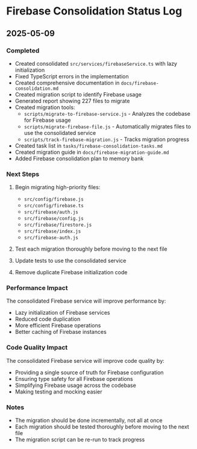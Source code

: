 # Firebase Consolidation Status Log

## 2025-05-09

### Completed

- Created consolidated `src/services/firebaseService.ts` with lazy initialization
- Fixed TypeScript errors in the implementation
- Created comprehensive documentation in `docs/firebase-consolidation.md`
- Created migration script to identify Firebase usage
- Generated report showing 227 files to migrate
- Created migration tools:
  - `scripts/migrate-to-firebase-service.js` - Analyzes the codebase for Firebase usage
  - `scripts/migrate-firebase-file.js` - Automatically migrates files to use the consolidated service
  - `scripts/track-firebase-migration.js` - Tracks migration progress
- Created task list in `tasks/firebase-consolidation-tasks.md`
- Created migration guide in `docs/firebase-migration-guide.md`
- Added Firebase consolidation plan to memory bank

### Next Steps

1. Begin migrating high-priority files:
   - `src/config/firebase.js`
   - `src/config/firebase.ts`
   - `src/firebase/auth.js`
   - `src/firebase/config.js`
   - `src/firebase/firestore.js`
   - `src/firebase/index.js`
   - `src/firebase-auth.js`

2. Test each migration thoroughly before moving to the next file

3. Update tests to use the consolidated service

4. Remove duplicate Firebase initialization code

### Performance Impact

The consolidated Firebase service will improve performance by:
- Lazy initialization of Firebase services
- Reduced code duplication
- More efficient Firebase operations
- Better caching of Firebase instances

### Code Quality Impact

The consolidated Firebase service will improve code quality by:
- Providing a single source of truth for Firebase configuration
- Ensuring type safety for all Firebase operations
- Simplifying Firebase usage across the codebase
- Making testing and mocking easier

### Notes

- The migration should be done incrementally, not all at once
- Each migration should be tested thoroughly before moving to the next file
- The migration script can be re-run to track progress